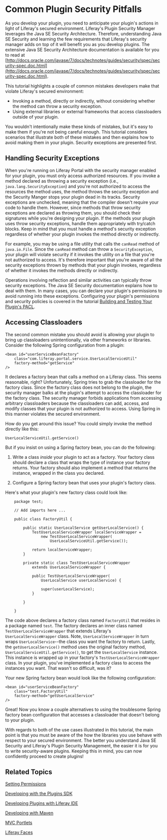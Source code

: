 # Common Plugin Security Pitfalls [](id=common-plugin-security-pitfalls)

As you develop your plugin, you need to anticipate your plugin's actions in 
light of Liferay's secured environment. Liferay's Plugin Security Manager 
leverages the Java SE Security Architecture. Therefore, understanding Java SE 
Security and learning the few requirements that Liferay's security manager adds 
on top of it will benefit you as you develop plugins. The extensive Java SE 
Security Architecture documentation is available for you to read at
[http://docs.oracle.com/javase/7/docs/technotes/guides/security/spec/security-spec.doc.html](http://docs.oracle.com/javase/7/docs/technotes/guides/security/spec/security-spec.doc.html).

This tutorial highlights a couple of common mistakes developers make that 
violate Liferay's secured environment: 

- Invoking a method, directly or indirectly, without considering whether the
  method can throw a security exception.
- Using external libraries or external frameworks that access classloaders
  outside of your plugin.  

You wouldn't intentionally make these kinds of mistakes, but it's easy to make 
them if you're not being careful enough. This tutorial considers scenarios that 
illustrate both of these mistakes and then explains how to avoid making them in 
your plugin. Security exceptions are presented first. 

## Handling Security Exceptions

When you're running on Liferay Portal with the security manager enabled for your
plugin, you must only access authorized resources. If you invoke a method 
declared as throwing a security exception (i.e., `java.lang.SecurityException`)
and you're not authorized to access the resources the method uses, the method
throws the security exception and the Security Manger stops your plugin dead in
its tracks. Security exceptions are unchecked, meaning that the compiler doesn't
require your code to handle them. However, since methods that throw security
exceptions are declared as throwing them, you should check their signatures
while you're designing your plugin. If the methods your plugin uses throw 
security exceptions, handle them appropriately with try/catch blocks. Keep in 
mind that you must handle a method's security exception regardless of whether
your plugin invokes the method directly or indirectly. 

For example, you may be using a file utility that calls the `canRead` method of 
`java.io.File`. Since the `canRead` method can throw a `SecurityException`,
your plugin will violate security if it invokes the utility on a file that
you're not authorized to access. It's therefore important that you're aware of 
all the security exceptions thrown by methods that your plugin invokes, regardless of
whether it invokes the methods directly or indirectly. 

Operations involving reflection and similar activities can typically throw 
security exceptions. The Java SE Security documentation explains how to deal 
with them. In many cases, you can declare your plugin's permissions to avoid
running into these exceptions. Configuring your plugin's permissions and
security policies is covered in the tutorial 
[Building and Testing Your Plugin's PACL](/develop/tutorials/-/knowledge_base/6-2/building-and-testing-your-plugins-pacl). 

## Accessing Classloaders 

The second common mistake you should avoid is allowing your plugin to bring up
classloaders unintentionally, via other frameworks or libraries. Consider the
following Spring configuration from a plugin:

    <bean id="userServiceBeanFactory"
        class="com.liferay.portal.service.UserLocalServiceUtil"
        factory-method="getService"
    />

It declares a factory bean that calls a method on a Liferay class. This seems
reasonable, right? Unfortunately, Spring tries to grab the classloader for the
factory class. Since the factory class does not belong to the plugin, the
security manager balks at the plugin's attempt to access the classloader for the
factory class. The security manager forbids applications from accessing 
arbitrary classloaders because the classloaders can add, access, and modify 
classes that your plugin is not authorized to access. Using Spring in this 
manner violates the secured environment.

How do you get around this issue? You could simply invoke the method directly
like this: 

    UserLocalServiceUtil.getService()

But if you insist on using a Spring factory bean, you can do the following:

1. Write a class *inside* your plugin to act as a factory. Your factory class
   should declare a class that wraps the type of instance your factory returns.
   Your factory should also implement a method that returns the instance,
   wrapped in the class you declared. 

2. Configure a Spring factory bean that uses your plugin's factory class. 
    
Here's what your plugin's new factory class could look like:

        package test;
    
        // Add imports here ...
    
        public class FactoryUtil {
    
            public static UserLocalService getUserLocalService() {
                TestUserLocalServiceWrapper localServiceWrapper =
                    new TestUserLocalServiceWrapper(
                        UserLocalServiceUtil.getService());
    
                return localServiceWrapper;
            }
    
            private static class TestUserLocalServiceWrapper
                extends UserLocalServiceWrapper {
     
                public TestUserLocalServiceWrapper(
                    UserLocalService userLocalService) {

                    super(userLocalService);
                }
    
            }
    
        }

The code above declares a factory class named `FactoryUtil` that resides in a
package named `test`. The factory declares an inner class named
`TestUserLocalServiceWrapper` that extends Liferay's `UserLocalServiceWrapper`
class. Note, `UserLocalServiceWrapper` in turn wraps `UserLocalService`--the
class you want the factory to return. Lastly, the `getUserLocalService()` method
uses the original factory method, `UserLocalServiceUtil.getService()`, to get
the `UserLocalService` instance. This instance is wrapped up in your factory's
`TestUserLocalServiceWrapper` class. In your plugin, you've implemented a
factory class to access the instances you want. That wasn't so difficult, was
it? 

Your new Spring factory bean would look like the following configuration:

    <bean id="userServiceBeanFactory" 
        class="test.FactoryUtil"
        factory-method="getUserLocalService"
    />

Great! Now you know a couple alternatives to using the troublesome Spring
factory bean configuration that accesses a classloader that doesn't belong
to your plugin. 

With regards to both of the use cases illustrated in this tutorial, the main 
point is that you must be aware of the how the libraries you use behave with 
respect to your secured environment. The better you understand Java SE Security 
and Liferay's Plugin Security Management, the easier it is for you to write 
security-aware plugins. Keeping this in mind, you can now confidently proceed
to create plugins! 

## Related Topics

[Setting Permissions](/develop/learning-paths/-/knowledge_base/6-2/setting-permissions)

[Developing with the Plugins SDK](/develop/tutorials/-/knowledge_base/6-2/plugins-sdk)

[Developing Plugins with Liferay IDE](/develop/tutorials/-/knowledge_base/6-2/liferay-ide)

[Developing with Maven](/develop/tutorials/-/knowledge_base/6-2/maven)

[MVC Portlets](/develop/tutorials/-/knowledge_base/6-2/developing-jsp-portlets-using-liferay-mvc)

[Liferay Faces](/develop/tutorials/-/knowledge_base/6-2/liferay-faces-jsf-portlets)

